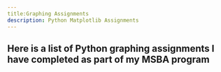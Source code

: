 ```yaml
---
title:Graphing Assignments
description: Python Matplotlib Assignments
---
```


Here is a list of Python graphing assignments I have completed as part of my MSBA program
-
